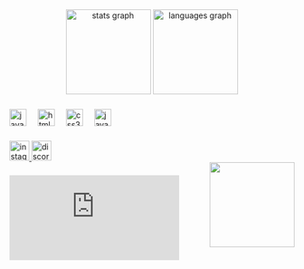 <h2 align="left"></h2>

###

<div align="center">
  <img src="https://github-readme-stats.vercel.app/api?username=KaikeTinoco&hide_title=false&hide_rank=false&show_icons=true&include_all_commits=true&count_private=true&disable_animations=false&theme=dracula&locale=en&hide_border=false" height="150" alt="stats graph"  />
  <img src="https://github-readme-stats.vercel.app/api/top-langs?username=KaikeTinoco&locale=en&hide_title=false&layout=compact&card_width=320&langs_count=5&theme=dracula&hide_border=false" height="150" alt="languages graph"  />
</div>

###

<div align="left">
  <img src="https://cdn.jsdelivr.net/gh/devicons/devicon/icons/javascript/javascript-original.svg" height="30" alt="javascript logo"  />
  <img width="12" />
  <img src="https://cdn.jsdelivr.net/gh/devicons/devicon/icons/html5/html5-original.svg" height="30" alt="html5 logo"  />
  <img width="12" />
  <img src="https://cdn.jsdelivr.net/gh/devicons/devicon/icons/css3/css3-original.svg" height="30" alt="css3 logo"  />
  <img width="12" />
  <img src="https://cdn.jsdelivr.net/gh/devicons/devicon/icons/java/java-original.svg" height="30" alt="java logo"  />
</div>

###


###

<div align="left">
  <a href="https://www.instagram.com/kaikdev?igsh=MTZtaDlxN2o5MWU4aw==" target="_blank">
    <img src="https://img.shields.io/static/v1?message=Instagram&logo=instagram&label=&color=E4405F&logoColor=white&labelColor=&style=for-the-badge" height="35" alt="instagram logo"  />
  </a>
  <a href="kaikdev" target="_blank">
    <img src="https://img.shields.io/static/v1?message=My%20Discord%20ID&logo=discord&label=&color=7289DA&logoColor=white&labelColor=&style=for-the-badge" height="35" alt="discord logo"  />
  </a>
</div>

<img align="right" height="150" src="https://media1.tenor.com/m/g68GcDz33nAAAAAC/toji-toji-fushiguro.gif"  />


###

[![Spotify](https://novatorem-net4s3irn-kaike-tinocos-projects.vercel.app/api/spotify.py)](https://open.spotify.com/user/31jxvpmjlvdcnh5tdf2eazzjyjmu)


